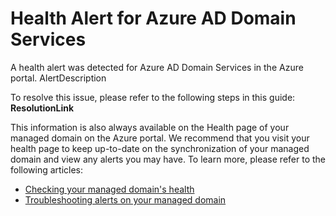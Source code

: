<properties
	pageTitle="Domain Services Health Alerts"
	description="Azure AD Domain Services"
	infoBubbleText="See details on the right"
  service="microsoft.aad"
	resource="Microsoft_AAD_DomainServices"
	authors="jicha"
	ms.author="jihochang"
	displayOrder="1"
	articleId="DomainServices_HealthAlert"
	diagnosticScenario="DomainServicesHealthAlert"
	selfHelpType="diagnostics"
	supportTopicIds="Azure AD Domain Services"
	resourceTags=""
	productPesIds="14785,16577"
	cloudEnvironments="public"
/>

# Health Alert for Azure AD Domain Services
<!--/issueDescription-->
A health alert was detected for Azure AD Domain Services in the Azure portal. <!--$AlertDescription-->AlertDescription<!--/$AlertDescription-->
<!--/issueDescription-->

To resolve this issue, please refer to the following steps in this guide: **<!--$ResolutionLink-->ResolutionLink<!--/$ResolutionLink-->**

This information is also always available on the Health page of your managed domain on the Azure portal. We recommend that you visit your health page to keep up-to-date on the synchronization of your managed domain and view any alerts you may have. To learn more, please refer to the following articles:

* [Checking your managed domain's health](https://aka.ms/aadds-health)
* [Troubleshooting alerts on your managed domain](https://aka.ms/aadds-alerts)
